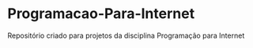# Programacao-Para-Internet
Repositório criado para projetos da disciplina Programação para Internet
